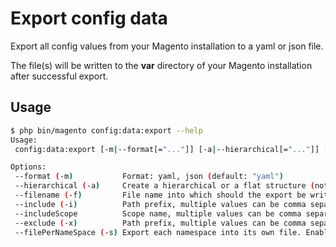 # Export config data

Export all config values from your Magento installation to a yaml or json file.

The file(s) will be written to the **var** directory of your Magento installation
after successful export.


## Usage

```bash
$ php bin/magento config:data:export --help
Usage:
 config:data:export [-m|--format[="..."]] [-a|--hierarchical[="..."]] [-f|--filename[="..."]] [-i|--include[="..."]] [--includeScope[="..."]] [-x|--exclude[="..."]] [-s|--filePerNameSpace[="..."]]

Options:
 --format (-m)           Format: yaml, json (default: "yaml")
 --hierarchical (-a)     Create a hierarchical or a flat structure (not all export format supports that). Enable with: y (default: "n")
 --filename (-f)         File name into which should the export be written. Defaults into var directory.
 --include (-i)          Path prefix, multiple values can be comma separated; exports only those paths
 --includeScope          Scope name, multiple values can be comma separated; exports only those scopes
 --exclude (-x)          Path prefix, multiple values can be comma separated; exports everything except ...
 --filePerNameSpace (-s) Export each namespace into its own file. Enable with: y (default: "n")
```
